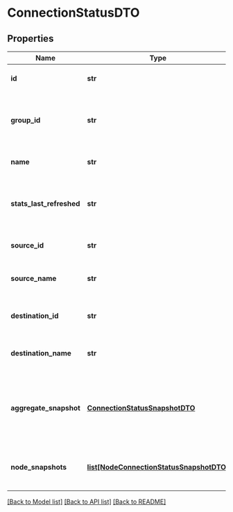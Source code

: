 # ConnectionStatusDTO

## Properties
Name | Type | Description | Notes
------------ | ------------- | ------------- | -------------
**id** | **str** | The ID of the connection | [optional] 
**group_id** | **str** | The ID of the Process Group that the connection belongs to | [optional] 
**name** | **str** | The name of the connection | [optional] 
**stats_last_refreshed** | **str** | The timestamp of when the stats were last refreshed | [optional] 
**source_id** | **str** | The ID of the source component | [optional] 
**source_name** | **str** | The name of the source component | [optional] 
**destination_id** | **str** | The ID of the destination component | [optional] 
**destination_name** | **str** | The name of the destination component | [optional] 
**aggregate_snapshot** | [**ConnectionStatusSnapshotDTO**](ConnectionStatusSnapshotDTO.md) | The status snapshot that represents the aggregate stats of the cluster | [optional] 
**node_snapshots** | [**list[NodeConnectionStatusSnapshotDTO]**](NodeConnectionStatusSnapshotDTO.md) | A list of status snapshots for each node | [optional] 

[[Back to Model list]](../nifiDocs.md#documentation-for-models) [[Back to API list]](../nifiDocs.md#documentation-for-api-endpoints) [[Back to README]](../nifiDocs.md)


